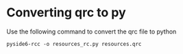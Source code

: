 # Converting qrc to py

Use the following command to convert the qrc file to python

    pyside6-rcc -o resources_rc.py resources.qrc
